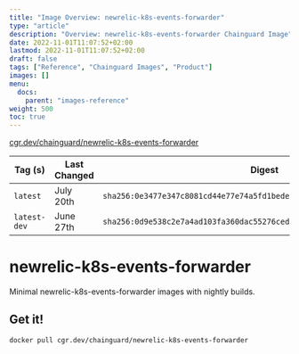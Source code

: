 ```yaml
---
title: "Image Overview: newrelic-k8s-events-forwarder"
type: "article"
description: "Overview: newrelic-k8s-events-forwarder Chainguard Image"
date: 2022-11-01T11:07:52+02:00
lastmod: 2022-11-01T11:07:52+02:00
draft: false
tags: ["Reference", "Chainguard Images", "Product"]
images: []
menu:
  docs:
    parent: "images-reference"
weight: 500
toc: true
---
```


[cgr.dev/chainguard/newrelic-k8s-events-forwarder](https://github.com/chainguard-images/images/tree/main/images/newrelic-k8s-events-forwarder)

| Tag (s)       | Last Changed | Digest                                                                    |
|---------------|--------------|---------------------------------------------------------------------------|
|  `latest`     | July 20th    | `sha256:0e3477e347c8081cd44e77e74a5fd1bede80af9f94d64a17a9e1c06c124dc980` |
|  `latest-dev` | June 27th    | `sha256:0d9e538c2e7a4ad103fa360dac55276cedd6d622786edd512ac25b668aef952a` |

# newrelic-k8s-events-forwarder

Minimal newrelic-k8s-events-forwarder images with nightly builds.

## Get it!

```shell
docker pull cgr.dev/chainguard/newrelic-k8s-events-forwarder
```
